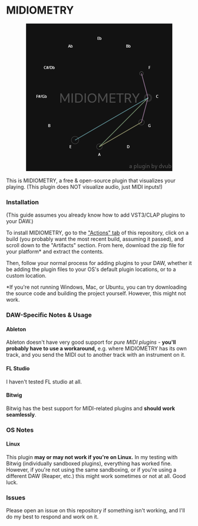 # MIDIOMETRY

<p align="center">
    <img src=https://github.com/dvub/midiometry/blob/master/media/image.png>
</p>

This is MIDIOMETRY, a free & open-source plugin that visualizes your playing. (This plugin does NOT visualize audio, just MIDI inputs!)

### Installation

(This guide assumes you already know how to add VST3/CLAP plugins to your DAW.)

To install MIDIOMETRY, go to the ["Actions" tab](https://github.com/dvub/midiometry/actions) of this repository, click on a build (you probably want the most recent build, assuming it passed), and scroll down to the "Artifacts" section. From here, download the zip file for your platform\* and extract the contents.

Then, follow your normal process for adding plugins to your DAW, whether it be adding the plugin files to your OS's default plugin locations, or to a custom location.

\*If you're not running Windows, Mac, or Ubuntu, you can try downloading the source code and building the project yourself. However, this might not work.

### DAW-Specific Notes & Usage

#### Ableton

Ableton doesn't have very good support for _pure MIDI plugins_ - **you'll probably have to use a workaround,** e.g. where MIDIOMETRY has its own track, and you send the MIDI out to another track with an instrument on it.

#### FL Studio

I haven't tested FL studio at all.

#### Bitwig

Bitwig has the best support for MIDI-related plugins and **should work seamlessly**.

### OS Notes

#### Linux

This plugin **may or may not work if you're on Linux.** In my testing with Bitwig (individually sandboxed plugins), everything has worked fine. However, if you're not using the same sandboxing, or if you're using a different DAW (Reaper, etc.) this might work sometimes or not at all. Good luck.

### Issues

Please open an issue on this repository if something isn't working, and I'll do my best to respond and work on it.
